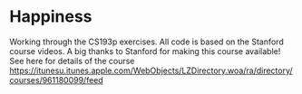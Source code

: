 # Happiness
Working through the CS193p exercises.
All code is based on the Stanford course videos. A big thanks to Stanford for making this course available!
See here for details of the course https://itunesu.itunes.apple.com/WebObjects/LZDirectory.woa/ra/directory/courses/961180099/feed

